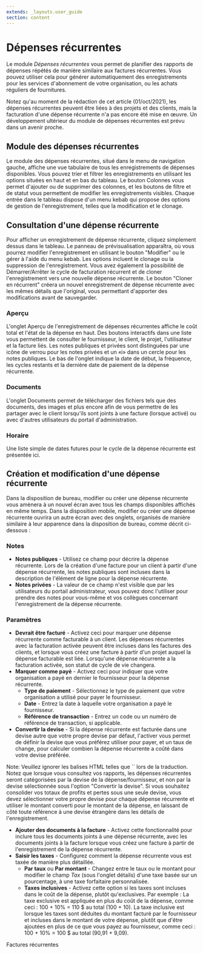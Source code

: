 ```yaml
---
extends: _layouts.user_guide
section: content
---
```


# Dépenses récurrentes

Le module *Dépenses récurrentes* vous permet de planifier des rapports de dépenses répétés de manière similaire aux factures récurrentes. Vous pouvez utiliser cela pour générer automatiquement des enregistrements pour les services d'abonnement de votre organisation, ou les achats réguliers de fournitures.

<x-warning>

Notez qu'au moment de la rédaction de cet article (01/oct/2021), les dépenses récurrentes peuvent être liées à des projets et des clients, mais la facturation d'une dépense récurrente n'a pas encore été mise en œuvre. Un développement ultérieur du module de dépenses récurrentes est prévu dans un avenir proche.

</x-warning>

## Module des dépenses récurrentes

Le module des dépenses récurrentes, situé dans le menu de navigation gauche, affiche une vue tabulaire de tous les enregistrements de dépenses disponibles. Vous pouvez trier et filtrer les enregistrements en utilisant les options situées en haut et en bas du tableau. Le bouton Colonnes vous permet d'ajouter ou de supprimer des colonnes, et les boutons de filtre et de statut vous permettent de modifier les enregistrements visibles. Chaque entrée dans le tableau dispose d'un menu kebab qui propose des options de gestion de l'enregistrement, telles que la modification et le clonage.

## Consultation d'une dépense récurrente

Pour afficher un enregistrement de dépense récurrente, cliquez simplement dessus dans le tableau. Le panneau de prévisualisation apparaîtra, où vous pourrez modifier l'enregistrement en utilisant le bouton "Modifier" ou le gérer à l'aide du menu kebab. Les options incluent le clonage ou la suppression de l'enregistrement. Vous avez également la possibilité de Démarrer/Arrêter le cycle de facturation récurrent et de cloner l'enregistrement vers une nouvelle dépense récurrente. Le bouton "Cloner en récurrent" créera un nouvel enregistrement de dépense récurrente avec les mêmes détails que l'original, vous permettant d'apporter des modifications avant de sauvegarder.

### Aperçu

L'onglet Aperçu de l'enregistrement de dépenses récurrentes affiche le coût total et l'état de la dépense en haut. Des boutons interactifs dans une liste vous permettent de consulter le fournisseur, le client, le projet, l'utilisateur et la facture liés. Les notes publiques et privées sont distinguées par une icône de verrou pour les notes privées et un «i» dans un cercle pour les notes publiques. Le bas de l'onglet indique la date de début, la fréquence, les cycles restants et la dernière date de paiement de la dépense récurrente.

### Documents

L'onglet Documents permet de télécharger des fichiers tels que des documents, des images et plus encore afin de vous permettre de les partager avec le client lorsqu'ils sont joints à une facture (lorsque activé) ou avec d'autres utilisateurs du portail d'administration.

### Horaire

Une liste simple de dates futures pour le cycle de la dépense récurrente est présentée ici.

## Création et modification d'une dépense récurrente

Dans la disposition de bureau, modifier ou créer une dépense récurrente vous amènera à un nouvel écran avec tous les champs disponibles affichés en même temps. Dans la disposition mobile, modifier ou créer une dépense récurrente ouvrira un autre écran avec des onglets, organisés de manière similaire à leur apparence dans la disposition de bureau, comme décrit ci-dessous :

### Notes

* **Notes publiques** - Utilisez ce champ pour décrire la dépense récurrente. Lors de la création d'une facture pour un client à partir d'une dépense récurrente, les notes publiques sont incluses dans la description de l'élément de ligne pour la dépense récurrente.
* **Notes privées** - La valeur de ce champ n'est visible que par les utilisateurs du portail administrateur, vous pouvez donc l'utiliser pour prendre des notes pour vous-même et vos collègues concernant l'enregistrement de la dépense récurrente.

### Paramètres

* **Devrait être facturé** - Activez ceci pour marquer une dépense récurrente comme facturable à un client. Les dépenses récurrentes avec la facturation activée peuvent être incluses dans les factures des clients, et lorsque vous créez une facture à partir d'un projet auquel la dépense facturable est liée. Lorsqu'une dépense récurrente a la facturation activée, son statut de cycle de vie changera.
* **Marquer comme payé** - Activez ceci pour indiquer que votre organisation a payé en dernier le fournisseur pour la dépense récurrente.
  * **Type de paiement** - Sélectionnez le type de paiement que votre organisation a utilisé pour payer le fournisseur.
  * **Date** - Entrez la date à laquelle votre organisation a payé le fournisseur.
  * **Référence de transaction** - Entrez un code ou un numéro de référence de transaction, si applicable.
* **Convertir la devise** - Si la dépense récurrente est facturée dans une devise autre que votre propre devise par défaut, l'activer vous permet de définir la devise que vous préférez utiliser pour payer, et un taux de change, pour calculer combien la dépense récurrente a coûté dans votre devise préférée.


<x-warning>
Note: Veuillez ignorer les balises HTML telles que `<x-warning>` lors de la traduction.
</x-warning>
Notez que lorsque vous consultez vos rapports, les dépenses récurrentes seront catégorisées par la devise de la dépense/fournisseur, et non par la devise sélectionnée sous l'option "Convertir la devise". Si vous souhaitez consolider vos totaux de profits et pertes sous une seule devise, vous devez sélectionner votre propre devise pour chaque dépense récurrente et utiliser le montant converti pour le montant de la dépense, en laissant de côté toute référence à une devise étrangère dans les détails de l'enregistrement.

* **Ajouter des documents à la facture** - Activez cette fonctionnalité pour inclure tous les documents joints à une dépense récurrente, avec les documents joints à la facture lorsque vous créez une facture à partir de l'enregistrement de la dépense récurrente.
* **Saisir les taxes** - Configurez comment la dépense récurrente vous est taxée de manière plus détaillée.
  * **Par taux** ou **Par montant** - Changez entre le taux ou le montant pour modifier le champ *Tax* (sous l'onglet détails) d'une taxe basée sur un pourcentage, à une taxe forfaitaire personnalisée.
  * **Taxes inclusives** - Activez cette option si les taxes sont incluses dans le coût de la dépense, plutôt qu'exclusives. Par exemple : La taxe exclusive est appliquée en plus du coût de la dépense, comme ceci : 100 + 10% = 110 $ au total (100 + 10). La taxe inclusive est lorsque les taxes sont déduites du montant facturé par le fournisseur et incluses dans le montant de votre dépense, plutôt que d'être ajoutées en plus de ce que vous payez au fournisseur, comme ceci : 100 + 10% = 100 $ au total (90,91 + 9,09).

<x-next url=/docs/recurring-invoices>Factures récurrentes</x-next>

